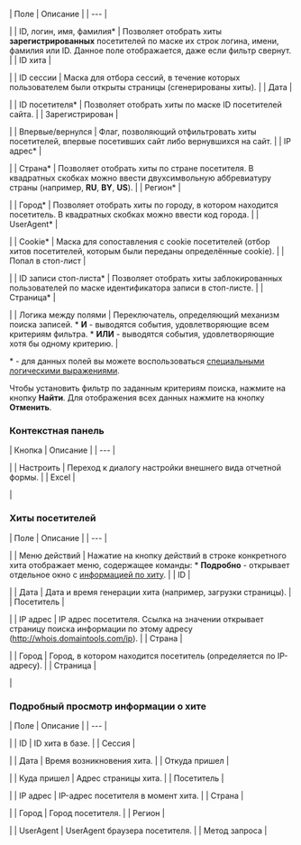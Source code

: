 | Поле | Описание |
| --- |

|
| ID, логин, имя, фамилия\* | Позволяет отобрать хиты **зарегистрированных** посетителей по маске их строк логина, имени, фамилия или ID.   Данное поле отображается, даже если фильтр свернут. |
| ID хита |

|
| ID сессии | Маска для отбора сессий, в течение которых пользователем были открыты страницы (сгенерированы хиты). |
| Дата |

|
| ID посетителя\* | Позволяет отобрать хиты по маске ID посетителей сайта. |
| Зарегистрирован |

|
| Впервые/вернулся | Флаг, позволяющий отфильтровать хиты посетителей, впервые посетивших сайт либо вернувшихся на сайт. |
| IP адрес\* |

|
| Страна\* | Позволяет отобрать хиты по стране посетителя. В квадратных скобках можно ввести двухсимвольную аббревиатуру страны (например, **RU**, **BY**, **US**). |
| Регион\* |

|
| Город\* | Позволяет отобрать хиты по городу, в котором находится посетитель. В квадратных скобках можно ввести код города. |
| UserAgent\* |

|
| Cookie\* | Маска для сопоставления с cookie посетителей (отбор хитов посетителей, которым были переданы определённые cookie). |
| Попал в стоп-лист |

|
| ID записи стоп-листа\* | Позволяет отобрать хиты заблокированных пользователей по маске идентификатора записи в стоп-листе. |
| Страница\* |

|
| Логика между полями | Переключатель, определяющий механизм поиска записей.  * **И** - выводятся события, удовлетворяющие всем критериям фильтра. * **ИЛИ** - выводятся события, удовлетворяющие хотя бы одному критерию. |

\* - для данных полей вы можете воспользоваться [специальными логическими выражениями](https://dev.1c-bitrix.ru/api_help/main/general/filter.php).

Чтобы установить фильтр по заданным критериям поиска, нажмите на кнопку **Найти**. Для отображения всех данных нажмите на кнопку **Отменить**.

### Контекстная панель

| Кнопка | Описание |
| --- |

|
| Настроить | Переход к диалогу настройки внешнего вида отчетной формы. |
| Excel |

|

### Хиты посетителей

| Поле | Описание |
| --- |

|
| Меню действий | Нажатие на кнопку действий в строке конкретного хита отображает меню, содержащее команды:  * **Подробно** - открывает отдельное окно с [информацией по хиту](#details). |
| ID |

|
| Дата | Дата и время генерации хита (например, загрузки страницы). |
| Посетитель |

|
| IP адрес | IP адрес посетителя. Ссылка на значении открывает страницу поиска информации по этому адресу (<http://whois.domaintools.com/ip>). |
| Страна |

|
| Город | Город, в котором находится посетитель (определяется по IP-адресу). |
| Страница |

|

### Подробный просмотр информации о хите

| Поле | Описание |
| --- |

|
| ID | ID хита в базе. |
| Сессия |

|
| Дата | Время возникновения хита. |
| Откуда пришел |

|
| Куда пришел | Адрес страницы хита. |
| Посетитель |

|
| IP адрес | IP-адрес посетителя в момент хита. |
| Страна |

|
| Город | Город посетителя. |
| Регион |

|
| UserAgent | UserAgent браузера посетителя. |
| Метод запроса |